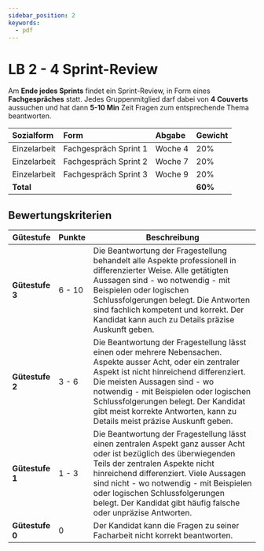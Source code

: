 ```yaml
---
sidebar_position: 2
keywords:
  - pdf
---
```


# LB 2 - 4 Sprint-Review

Am **Ende jedes Sprints** findet ein Sprint-Review, in Form eines
**Fachgespräches** statt. Jedes Gruppenmitglied darf dabei von **4 Couverts**
aussuchen und hat dann **5-10 Min** Zeit Fragen zum entsprechende Thema
beantworten.

| Sozialform   | Form                  | Abgabe  | Gewicht |
| :----------- | :-------------------- | :------ | :------ |
| Einzelarbeit | Fachgespräch Sprint 1 | Woche 4 | 20%     |
| Einzelarbeit | Fachgespräch Sprint 2 | Woche 7 | 20%     |
| Einzelarbeit | Fachgespräch Sprint 3 | Woche 9 | 20%     |
| **Total**    |                       |         | **60%** |

## Bewertungskriterien

| **Gütestufe**   | **Punkte** | **Beschreibung**                                                                                                                                                                                                                                                                                                                                           |
| --------------- | ---------- | ---------------------------------------------------------------------------------------------------------------------------------------------------------------------------------------------------------------------------------------------------------------------------------------------------------------------------------------------------------- |
| **Gütestufe 3** | 6 - 10     | Die Beantwortung der Fragestellung behandelt alle Aspekte professionell in differenzierter Weise. Alle getätigten Aussagen sind - wo notwendig - mit Beispielen oder logischen Schlussfolgerungen belegt. Die Antworten sind fachlich kompetent und korrekt. Der Kandidat kann auch zu Details präzise Auskunft geben.                                     |
| **Gütestufe 2** | 3 - 6      | Die Beantwortung der Fragestellung lässt einen oder mehrere Nebensachen. Aspekte ausser Acht, oder ein zentraler Aspekt ist nicht hinreichend differenziert. Die meisten Aussagen sind - wo notwendig - mit Beispielen oder logischen Schlussfolgerungen belegt. Der Kandidat gibt meist korrekte Antworten, kann zu Details meist präzise Auskunft geben. |
| **Gütestufe 1** | 1 - 3      | Die Beantwortung der Fragestellung lässt einen zentralen Aspekt ganz ausser Acht oder ist bezüglich des überwiegenden Teils der zentralen Aspekte nicht hinreichend differenziert. Viele Aussagen sind nicht - wo notwendig - mit Beispielen oder logischen Schlussfolgerungen belegt. Der Kandidat gibt häufig falsche oder unpräzise Antworten.          |
| **Gütestufe 0** | 0          | Der Kandidat kann die Fragen zu seiner Facharbeit nicht korrekt beantworten.                                                                                                                                                                                                                                                                               |

